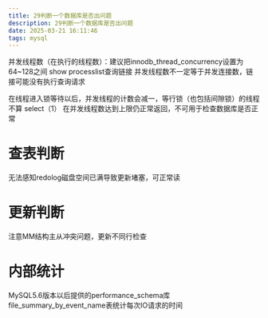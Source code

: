 ```yaml
---
title: 29判断一个数据库是否出问题
description: 29判断一个数据库是否出问题
date: 2025-03-21 16:11:46
tags: mysql
---
```

并发线程数（在执行的线程数）：建议把innodb_thread_concurrency设置为64~128之间
show processlist查询链接
并发线程数不一定等于并发连接数，链接可能没有执行查询请求

在线程进入锁等待以后，并发线程的计数会减一，等行锁（也包括间隙锁）的线程不算
select（1） 在并发线程数达到上限仍正常返回，不可用于检查数据库是否正常

# 查表判断
无法感知redolog磁盘空间已满导致更新堵塞，可正常读
# 更新判断
注意MM结构主从冲突问题，更新不同行检查
# 内部统计
MySQL5.6版本以后提供的performance_schema库
file_summary_by_event_name表统计每次IO请求的时间